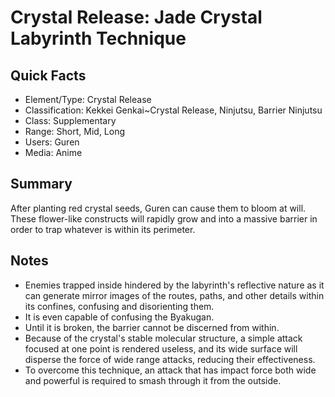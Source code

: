 # Crystal Release: Jade Crystal Labyrinth Technique

## Quick Facts
- Element/Type: Crystal Release
- Classification: Kekkei Genkai~Crystal Release, Ninjutsu, Barrier Ninjutsu
- Class: Supplementary
- Range: Short, Mid, Long
- Users: Guren
- Media: Anime

## Summary
After planting red crystal seeds, Guren can cause them to bloom at will. These flower-like constructs will rapidly grow and into a massive barrier in order to trap whatever is within its perimeter.

## Notes
- Enemies trapped inside hindered by the labyrinth's reflective nature as it can generate mirror images of the routes, paths, and other details within its confines, confusing and disorienting them.
- It is even capable of confusing the Byakugan.
- Until it is broken, the barrier cannot be discerned from within.
- Because of the crystal's stable molecular structure, a simple attack focused at one point is rendered useless, and its wide surface will disperse the force of wide range attacks, reducing their effectiveness.
- To overcome this technique, an attack that has impact force both wide and powerful is required to smash through it from the outside.
